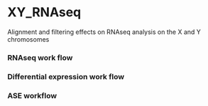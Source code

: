 # XY_RNAseq
Alignment and filtering effects on RNAseq analysis on the X and Y chromosomes

### RNAseq work flow

### Differential expression work flow 

### ASE workflow 

